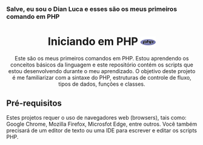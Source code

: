 ### Salve, eu sou o Dian Luca e esses são os meus primeiros comando em PHP

##

<div align="center">
  <h1>Iniciando em PHP <img align="center" alt="Dian-PHP" height="30" width="40" src="https://raw.githubusercontent.com/devicons/devicon/refs/heads/master/icons/php/php-original.svg"></h1>
  <p>Este são os meus primeiros comandos em PHP. Estou aprendendo os conceitos básicos da linguagem e este repositório contém os scripts que estou desenvolvendo durante o meu aprendizado. O objetivo deste projeto é me familiarizar com a sintaxe do PHP, estruturas de controle de fluxo, tipos de dados, funções e classes.</p>
</div>
  
##

<h2>Pré-requisitos</h2>
<p>Estes projetos requer o uso de navegadores web (browsers), tais como: Google Chrome, Mozilla Firefox, Microsfot Edge, entre outros. Você também precisará de um editor de texto ou uma IDE para escrever e editar os scripts PHP.</p>

##
